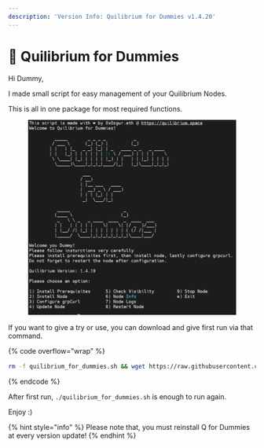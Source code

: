 ```yaml
---
description: 'Version Info: Quilibrium for Dummies v1.4.20'
---
```


# 🥟 Quilibrium for Dummies

Hi Dummy,

I made small script for easy management of your Quilibrium Nodes.

This is all in one package for most required functions.

<figure><img src=".gitbook/assets/image.png" alt=""><figcaption></figcaption></figure>

If you want to give a try or use, you can download and give first run via that command.

{% code overflow="wrap" %}
```bash
rm -f quilibrium_for_dummies.sh && wget https://raw.githubusercontent.com/0xOzgur/QuilibriumTools/main/quilibrium_for_dummies.sh && chmod +x quilibrium_for_dummies.sh && ./quilibrium_for_dummies.sh
```
{% endcode %}

After first run, `./quilibrium_for_dummies.sh` is enough to run again.

Enjoy :)



{% hint style="info" %}
Please note that, you must reinstall Q for Dummies at every version update!
{% endhint %}

